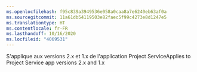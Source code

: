 ```yaml
---
ms.openlocfilehash: f95c839a3949536e058a0caa8a7e6240eb63af0a
ms.sourcegitcommit: 11a61db54119503e82faec5f99c4273e8d1247e5
ms.translationtype: HT
ms.contentlocale: fr-FR
ms.lasthandoff: 10/16/2020
ms.locfileid: "4069531"
---
```

<span data-ttu-id="e9cd4-101">S'applique aux versions 2.x et 1.x de l'application Project Service</span><span class="sxs-lookup"><span data-stu-id="e9cd4-101">Applies to Project Service app versions 2.x and 1.x</span></span>
